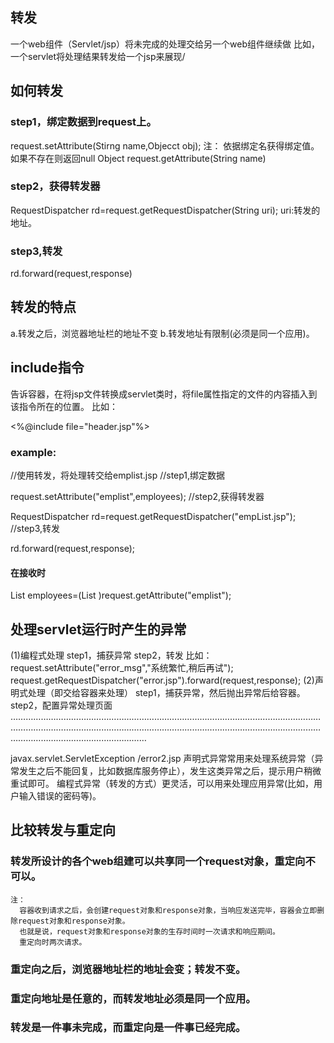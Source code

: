 ## 转发
  一个web组件（Servlet/jsp）将未完成的处理交给另一个web组件继续做
    比如，一个servlet将处理结果转发给一个jsp来展现/
## 如何转发
### step1，绑定数据到request上。
  request.setAttribute(Stirng name,Objecct obj);
  注：
   依据绑定名获得绑定值。如果不存在则返回null
  Object request.getAttribute(String name)
### step2，获得转发器
  RequestDispatcher rd=request.getRequestDispatcher(String uri);
  uri:转发的地址。
### step3,转发
  rd.forward(request,response)

## 转发的特点
 a.转发之后，浏览器地址栏的地址不变
 b.转发地址有限制(必须是同一个应用)。

## include指令
告诉容器，在将jsp文件转换成servlet类时，将file属性指定的文件的内容插入到该指令所在的位置。
比如：

  <%@include file="header.jsp"%>
  

### example:
  //使用转发，将处理转交给emplist.jsp
  //step1,绑定数据
  
  request.setAttribute("emplist",employees);
  //step2,获得转发器
  
  RequestDispatcher rd=request.getRequestDispatcher("empList.jsp");
  //step3,转发
  
  rd.forward(request,response);
  
#### 在接收时

  List<Employee> employees=(List <emplist>)request.getAttribute("emplist");
 
## 处理servlet运行时产生的异常
  (1)编程式处理
  step1，捕获异常
  step2，转发
    比如：
    request.setAttribute("error_msg","系统繁忙,稍后再试");
    request.getRequestDispatcher("error.jsp").forward(request,response);
    (2)声明式处理（即交给容器来处理）
    step1，捕获异常，然后抛出异常后给容器。
    step2，配置异常处理页面
 …………………………………………………………………………………………………………………………………………………………………………………………………………………………………………………………………………
 <!--异常处理配置-->
  <error-page>
  <exception-type>javax.servlet.ServletException</exception-type>
  <location>/error2.jsp</location>
  </error-page>
  声明式异常常用来处理系统异常（异常发生之后不能回复，比如数据库服务停止），发生这类异常之后，提示用户稍微重试即可。
    编程式异常（转发的方式）更灵活，可以用来处理应用异常(比如，用户输入错误的密码等)。
    
  
  ## 比较转发与重定向
### 转发所设计的各个web组建可以共享同一个request对象，重定向不可以。
    注：
      容器收到请求之后，会创建request对象和response对象，当响应发送完毕，容器会立即删除request对象和response对象。
      也就是说，request对象和response对象的生存时间时一次请求和响应期间。
      重定向时两次请求。 
### 重定向之后，浏览器地址栏的地址会变；转发不变。
### 重定向地址是任意的，而转发地址必须是同一个应用。
### 转发是一件事未完成，而重定向是一件事已经完成。
     
